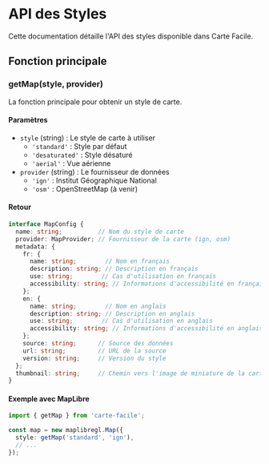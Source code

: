 # API des Styles

Cette documentation détaille l'API des styles disponible dans Carte Facile.

## Fonction principale

### getMap(style, provider)

La fonction principale pour obtenir un style de carte.

#### Paramètres

- `style` (string) : Le style de carte à utiliser
  - `'standard'` : Style par défaut
  - `'desaturated'` : Style désaturé
  - `'aerial'` : Vue aérienne
- `provider` (string) : Le fournisseur de données
  - `'ign'` : Institut Géographique National
  - `'osm'` : OpenStreetMap (à venir)

#### Retour

```typescript
interface MapConfig {
  name: string;          // Nom du style de carte
  provider: MapProvider; // Fournisseur de la carte (ign, osm)
  metadata: {
    fr: {
      name: string;        // Nom en français
      description: string; // Description en français
      use: string;        // Cas d'utilisation en français
      accessibility: string; // Informations d'accessibilité en français
    };
    en: {
      name: string;        // Nom en anglais
      description: string; // Description en anglais
      use: string;        // Cas d'utilisation en anglais
      accessibility: string; // Informations d'accessibilité en anglais
    };
    source: string;      // Source des données
    url: string;         // URL de la source
    version: string;     // Version du style
  };
  thumbnail: string;     // Chemin vers l'image de miniature de la carte
}
```

#### Exemple avec MapLibre

```typescript
import { getMap } from 'carte-facile';

const map = new maplibregl.Map({
  style: getMap('standard', 'ign'),
  // ...
});